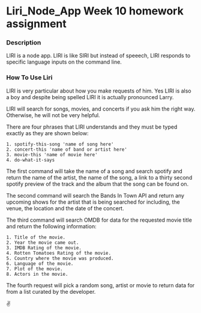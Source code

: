 # Liri_Node_App Week 10 homework assignment 

### Description

LIRI is a node app.  LIRI is like SIRI but instead of speeech, LIRI responds to specific language inputs on the command line.

### How To Use Liri

LIRI is very particular about how you make requests of him.  Yes LIRI is also a boy and despite being spelled LIRI it is actually pronounced Larry.  

LIRI will search for songs, movies, and concerts if you ask him the right way.  Otherwise, he will not be very helpful.

There are four phrases that LIRI understands and they must be typed exactly as they are shown below:
    
    1. spotify-this-song 'name of song here'
    2. concert-this 'name of band or artist here'
    3. movie-this 'name of movie here'
    4. do-what-it-says

The first command will take the name of a song and search spotify and return the name of the artist, the name of the song, a link to a thirty second spotify preview of the track and the album that the song can be found on.

The second command will search the Bands In Town API and return any upcoming shows for the artist that is being searched for including, the venue, the location and the date of the concert.

The third command will search OMDB for data for the requested movie title and return the following information:
    
    1. Title of the movie.
    2. Year the movie came out.
    3. IMDB Rating of the movie.
    4. Rotten Tomatoes Rating of the movie.
    5. Country where the movie was produced.
    6. Language of the movie.
    7. Plot of the movie.
    8. Actors in the movie.

The fourth request will pick a random song, artist or movie to return data for from a list curated by the developer.

:v:






